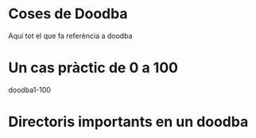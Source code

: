 # Coses de Doodba

Aquí tot el que fa referència a doodba

# Un cas pràctic de 0 a 100

doodba1-100


# Directoris importants en un doodba
